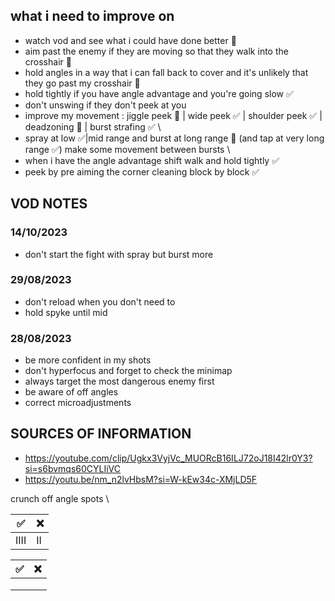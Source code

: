 ## what i need to improve on
- watch vod and see what i could have done better 🚧
- aim past the enemy if they are moving so that they walk into the crosshair 🚧
- hold angles in a way that i can fall back to cover and it's unlikely that they go past my crosshair 🚧
- hold tightly if you have angle advantage and you're going slow ✅
- don't unswing if they don't peek at you
- improve my movement : jiggle peek 🚧 | wide peek ✅ | shoulder peek ✅ |  deadzoning 🚧 | burst strafing ✅
\
- spray at low ✅|mid range and burst at long range 🚧 (and tap at very long range ✅) make some movement between bursts
\
- when i have the angle advantage shift walk and hold tightly ✅
- peek by pre aiming the corner cleaning block by block ✅

## VOD NOTES

### 14/10/2023

- don't start the fight with spray but burst more

### 29/08/2023
- don't reload when you don't need to
- hold spyke until mid


### 28/08/2023

- be more confident in my shots
- don't hyperfocus and forget to check the minimap
- always target the most dangerous enemy first
- be aware of off angles
- correct microadjustments

## SOURCES OF INFORMATION
- https://youtube.com/clip/Ugkx3VyjVc_MUORcB16ILJ72oJ18I42lr0Y3?si=s6bvmqs60CYLIiVC
- https://youtu.be/nm_n2lvHbsM?si=W-kEw34c-XMjLD5F


crunch off angle spots
\

| ✅  | ❌   |
|--------------- | --------------- |
| IIII    | II   |


| ✅ | ❌ |
|---|---|
|   |   |
|   |   |
|   |   |
